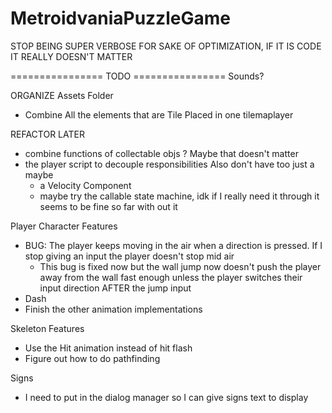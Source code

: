 # MetroidvaniaPuzzleGame

STOP BEING SUPER VERBOSE FOR SAKE OF OPTIMIZATION, IF IT IS CODE IT REALLY DOESN'T MATTER

================ TODO ================
Sounds?

ORGANIZE Assets Folder
- Combine All the elements that are Tile Placed in one tilemaplayer

REFACTOR LATER
- combine functions of collectable objs ? Maybe that doesn't matter
- the player script to decouple responsibilities Also don't have too just a maybe
	- a Velocity Component
	- maybe try the callable state machine, idk if I really need it through it seems to be fine so far with out it


Player Character Features
- BUG: The player keeps moving in the air when a direction is pressed. If I stop giving an input the player doesn't stop mid air
	- This bug is fixed now but the wall jump now doesn't push the player away from the wall fast enough unless the player switches their input direction AFTER the jump input
- Dash
- Finish the other animation implementations

Skeleton Features
- Use the Hit animation instead of hit flash
- Figure out how to do pathfinding

Signs
- I need to put in the dialog manager so I can give signs text to display
